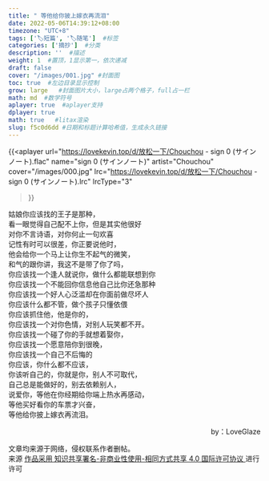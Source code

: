 ```yaml
---
title: " 等他给你披上嫁衣再流泪"
date: 2022-05-06T14:39:12+08:00
timezone: "UTC+8"
tags: ['🏷️短篇', '🏷️随笔']  #标签
categories: ['摘抄']  #分类
description: ''  #描述
weight: 1  #置顶，1显示第一，依次递减
draft: false 
cover: "/images/001.jpg" #封面图
toc: true  #左边目录显示控制
grow: large   #封面图片大小，large占两个格子，full占一栏
math: md  #数学符号
aplayer: true  #aplayer支持
dplayer: true
math: true   #litax渲染
slug: f5c0d6dd #日期和标题计算哈希值，生成永久链接
---
```


<!-- 音乐aplayer， -->
{{<aplayer
url="https://lovekevin.top/d/放松一下/Chouchou - sign 0 (サインノート).flac"
name="sign 0 (サインノート)"
artist="Chouchou"
cover="/images/000.jpg"
lrc="https://lovekevin.top/d/放松一下/Chouchou - sign 0 (サインノート).lrc"
lrcType="3"
>}}

<div style="display:none">
<!--B站视频应用-->
{{< bilibili av498363026 >}}
<!--油管视频引用-->
{{< youtube hDy9BrB9_VU >}}


<!-- 视频调用dplyer， -->
{{< dplayer
url="https://qiniu.sukoshi.xyz/video/%E7%BE%8E.mp4"
pic="https://qiniu.sukoshi.xyz/video/%E7%BE%8E.mp4?vframe/jpg/offset/10"
>}}
</div>

<div align="left">

姑娘你应该找的王子是那种，  
看一眼觉得自己配不上你，但是其实他很好  
对你不言诗语，对你何止一句欢喜  
记性有时可以很差，你正要说他时，  
他会给你一个马上让你生不起气的微笑，  
和气的跟你讲，我这不是带了你了吗，  
你应该找一个逢人就说你，做什么都能联想到你  
你应该找一个不能回你信息他自己比你还急那种    
你应该找一个好人心泛滥却在你面前做尽坏人  
你应该什么都不管，做个孩子只懂依偎  
你应该抓住他，他是你的，  
你应该找一个对你色情，对别人玩笑都不开。  
你应该找一个碰了你的手就想着娶你，  
你应该找一个愿意陪你到很晚，  
你应该找一个自己不后悔的  
你应该，你什么都不应该，  
你该听自己的，你就是你，别人不可取代，  
自己总是能做好的，别去依赖别人，  
说爱你，等他在你经期给你端上热水再感动，  
等他买好看你的车票才兴奋，  
等他给你披上嫁衣再流泪。
</div>

<p align=right>by：LoveGlaze</p>

<div>
<div> 文章均来源于网络，侵权联系作者删帖。</div>    
<div>来源 <a target="_blank" href="glaze.lovekevn.top> © LoveGlaze's Blog </a></div>  

 <div class="copyright-text">作品采用 <a class="text-decoration-none" target="_blank" href="https://creativecommons.org/licenses/by/4.0/deed.zh">
 知识共享署名-非商业性使用-相同方式共享 4.0 国际许可协议 </a>进行许可 </div></div>